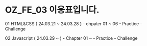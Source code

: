 # OZ_FE_03 이웅표입니다.

01 HTML&CSS ( 24.03.21 ~ 24.03.28 )
    - chpater 01 ~ 06
        - Practice 
        - Challenge

02 Javascript ( 24.03.29 ~ )
    - Chapter 01 ~
        - Practice
        - Challenge
